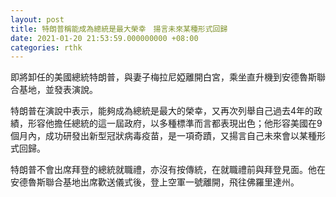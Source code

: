 ```yaml
---
layout: post
title: 特朗普稱能成為總統是最大榮幸　揚言未來某種形式回歸
date: 2021-01-20 21:53:59.000000000 +08:00
categories: rthk
---
```


即將卸任的美國總統特朗普，與妻子梅拉尼婭離開白宮，乘坐直升機到安德魯斯聯合基地，並發表演說。

特朗普在演說中表示，能夠成為總統是最大的榮幸，又再次列舉自己過去4年的政績，形容他擔任總統的這一屆政府，以多種標準而言都表現出色；他形容美國在9個月內，成功研發出新型冠狀病毒疫苗，是一項奇蹟，又揚言自己未來會以某種形式回歸。

特朗普不會出席拜登的總統就職禮，亦沒有按傳統，在就職禮前與拜登見面。他在安德魯斯聯合基地出席歡送儀式後，登上空軍一號離開，飛往佛羅里達州。
